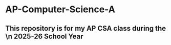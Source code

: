# AP-Computer-Science-A

## This repository is for my AP CSA class during the  \n 2025-26 School Year
